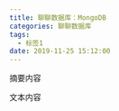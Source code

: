 ```yaml
---
title: 聊聊数据库：MongoDB
categories: 聊聊数据库
tags:
  - 标签1
date: 2019-11-25 15:12:00
---
```


摘要内容

<!-- more -->

文本内容